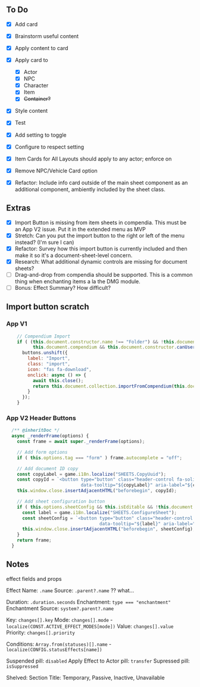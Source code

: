## To Do

- [x] Add card
- [x] Brainstorm useful content
- [x] Apply content to card
- [x] Apply card to 
  - [x] Actor
  - [x] NPC
  - [x] Character
  - [x] Item
  - [x] ~~Container?~~
- [x] Style content
- [x] Test
- [x] Add setting to toggle
- [x] Configure to respect setting
- [x] Item Cards for All Layouts should apply to any actor; enforce on 
- [x] Remove NPC/Vehicle Card option
- [x] Refactor: Include info card outside of the main sheet component as an additional component, ambiently included by the sheet class.


## Extras

- [x] Import Button is missing from item sheets in compendia. This must be an App V2 issue. Put it in the extended menu as MVP
- [x] Stretch: Can you put the import button to the right or left of the menu instead? (I'm sure I can)
- [x] Refactor: Survey how this import button is currently included and then make it so it's a document-sheet-level concern.
- [x] Research: What additional dynamic controls are missing for document sheets?
- [ ] Drag-and-drop from compendia should be supported. This is a common thing when enchanting items a la the DMG module.
- [ ] Bonus: Effect Summary? How difficult?

## Import button scratch

### App V1

```js
    // Compendium Import
    if ( (this.document.constructor.name !== "Folder") && !this.document.isEmbedded &&
          this.document.compendium && this.document.constructor.canUserCreate(game.user) ) {
      buttons.unshift({
        label: "Import",
        class: "import",
        icon: "fas fa-download",
        onclick: async () => {
          await this.close();
          return this.document.collection.importFromCompendium(this.document.compendium, this.document.id);
        }
      });
    }
```

### App V2 Header Buttons

```js
  /** @inheritDoc */
  async _renderFrame(options) {
    const frame = await super._renderFrame(options);

    // Add form options
    if ( this.options.tag === "form" ) frame.autocomplete = "off";

    // Add document ID copy
    const copyLabel = game.i18n.localize("SHEETS.CopyUuid");
    const copyId = `<button type="button" class="header-control fa-solid fa-passport" data-action="copyUuid"
                            data-tooltip="${copyLabel}" aria-label="${copyLabel}"></button>`;
    this.window.close.insertAdjacentHTML("beforebegin", copyId);

    // Add sheet configuration button
    if ( this.options.sheetConfig && this.isEditable && !this.document.getFlag("core", "sheetLock") ) {
      const label = game.i18n.localize("SHEETS.ConfigureSheet");
      const sheetConfig = `<button type="button" class="header-control fa-solid fa-cog" data-action="configureSheet"
                                   data-tooltip="${label}" aria-label="${label}"></button>`;
      this.window.close.insertAdjacentHTML("beforebegin", sheetConfig);
    }
    return frame;
  }
```

## Notes

effect fields and props

Effect Name: `.name`
Source: `.parent?.name` ?? what...

Duration: `.duration.seconds`
Enchantment: `type === "enchantment"`
Enchantment Source: `system?.parent?.name`

Key: `changes[].key`
Mode: `changes[].mode` - `localize(CONST.ACTIVE_EFFECT_MODES[mode])`
Value:  `changes[].value`
Priority: `changes[].priority`

Conditions: `Array.from(statuses)[].name` - `localize(CONFIG.statusEffects[name])` 

Suspended pill: `disabled`
Apply Effect to Actor pill: `transfer`
Supressed pill: `isSuppressed`


Shelved:
Section Title: Temporary, Passive, Inactive, Unavailable